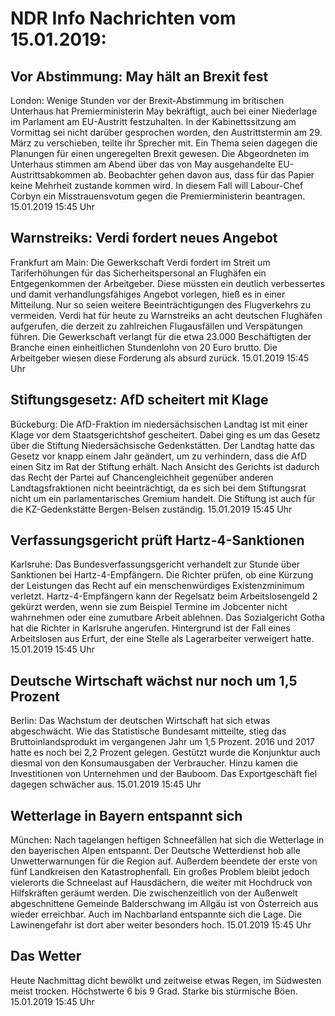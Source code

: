 # NDR Info Nachrichten vom 15.01.2019:


## Vor Abstimmung: May hält an Brexit fest
London: 	Wenige Stunden vor der Brexit-Abstimmung im britischen Unterhaus hat Premierministerin May bekräftigt, auch bei einer Niederlage im Parlament am EU-Austritt festzuhalten. In der Kabinettssitzung am Vormittag sei nicht darüber gesprochen worden, den Austrittstermin am 29. März zu verschieben, teilte ihr Sprecher mit. Ein Thema seien dagegen die Planungen für einen ungeregelten Brexit gewesen. Die Abgeordneten im Unterhaus stimmen am Abend über das von May ausgehandelte EU-Austrittsabkommen ab. Beobachter gehen davon aus, dass für das Papier keine Mehrheit zustande kommen wird. In diesem Fall will Labour-Chef Corbyn ein Misstrauensvotum gegen die Premierministerin beantragen. 15.01.2019 15:45 Uhr 

## Warnstreiks: Verdi fordert neues Angebot
Frankfurt am Main: Die Gewerkschaft Verdi fordert im Streit um Tariferhöhungen für das Sicherheitspersonal an Flughäfen ein Entgegenkommen der Arbeitgeber. Diese müssten ein deutlich verbessertes und damit verhandlungsfähiges Angebot vorlegen, hieß es in einer Mitteilung. Nur so seien weitere Beeinträchtigungen des Flugverkehrs zu vermeiden. Verdi hat für heute zu Warnstreiks an acht deutschen Flughäfen aufgerufen, die derzeit zu zahlreichen Flugausfällen und Verspätungen führen. Die Gewerkschaft verlangt für die etwa 23.000 Beschäftigten der Branche einen einheitlichen Stundenlohn von 20 Euro brutto. Die Arbeitgeber wiesen diese Forderung als absurd zurück. 15.01.2019 15:45 Uhr 

## Stiftungsgesetz: AfD scheitert mit Klage
Bückeburg: 	Die AfD-Fraktion im niedersächsischen Landtag ist mit einer Klage vor dem Staatsgerichtshof gescheitert. Dabei ging es um das Gesetz über die Stiftung Niedersächsische Gedenkstätten. Der Landtag hatte das Gesetz vor knapp einem Jahr geändert, um zu verhindern, dass die AfD einen Sitz im Rat der Stiftung erhält. Nach Ansicht des Gerichts ist dadurch das Recht der Partei auf Chancengleichheit gegenüber anderen Landtagsfraktionen nicht beeinträchtigt, da es sich bei dem Stiftungsrat nicht um ein parlamentarisches Gremium handelt. Die Stiftung ist auch für die KZ-Gedenkstätte Bergen-Belsen zuständig. 15.01.2019 15:45 Uhr 

## Verfassungsgericht prüft Hartz-4-Sanktionen
Karlsruhe: Das Bundesverfassungsgericht verhandelt zur Stunde über Sanktionen bei Hartz-4-Empfängern. Die Richter prüfen, ob eine Kürzung der Leistungen das Recht auf ein menschenwürdiges Existenzminimum verletzt. Hartz-4-Empfängern kann der Regelsatz beim Arbeitslosengeld 2 gekürzt werden, wenn sie zum Beispiel Termine im Jobcenter nicht wahrnehmen oder eine zumutbare Arbeit ablehnen. Das Sozialgericht Gotha hat die Richter in Karlsruhe angerufen. Hintergrund ist der Fall eines Arbeitslosen aus Erfurt, der eine Stelle als Lagerarbeiter verweigert hatte. 15.01.2019 15:45 Uhr 

## Deutsche Wirtschaft wächst nur noch um 1,5 Prozent
Berlin: Das Wachstum der deutschen Wirtschaft hat sich etwas abgeschwächt. Wie das Statistische Bundesamt mitteilte, stieg das Bruttoinlandsprodukt im vergangenen Jahr um 1,5 Prozent. 2016 und 2017 hatte es noch bei 2,2 Prozent gelegen. Gestützt wurde die Konjunktur auch diesmal von den Konsumausgaben der Verbraucher. Hinzu kamen die Investitionen von Unternehmen und der Bauboom. Das Exportgeschäft fiel dagegen schwächer aus. 15.01.2019 15:45 Uhr 

## Wetterlage in Bayern entspannt sich
München: Nach tagelangen heftigen Schneefällen hat sich die Wetterlage in den bayerischen Alpen entspannt. Der Deutsche Wetterdienst hob alle Unwetterwarnungen für die Region auf. Außerdem beendete der erste von fünf Landkreisen den Katastrophenfall. Ein großes Problem bleibt jedoch vielerorts die Schneelast auf Hausdächern, die weiter mit Hochdruck von Hilfskräften geräumt werden. Die zwischenzeitlich von der Außenwelt abgeschnittene Gemeinde Balderschwang im Allgäu ist von Österreich aus wieder erreichbar. Auch im Nachbarland entspannte sich die Lage. Die Lawinengefahr ist dort aber weiter besonders hoch. 15.01.2019 15:45 Uhr 

## Das Wetter
Heute Nachmittag dicht bewölkt und zeitweise etwas Regen, im Südwesten meist trocken. Höchstwerte 6 bis 9 Grad. Starke bis stürmische Böen. 15.01.2019 15:45 Uhr 
